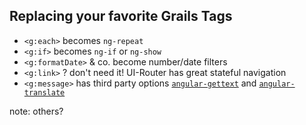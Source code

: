 ##  Replacing your favorite Grails Tags

- `<g:each>` becomes `ng-repeat`
- `<g:if>` becomes `ng-if` or `ng-show`
- `<g:formatDate>` & co. become number/date filters
- `<g:link>` ? don't need it! UI-Router has great stateful navigation
- `<g:message>` has third party options [`angular-gettext`](http://angular-gettext.rocketeer.be/) and [`angular-translate`](https://angular-translate.github.io/)


note:
    others?

